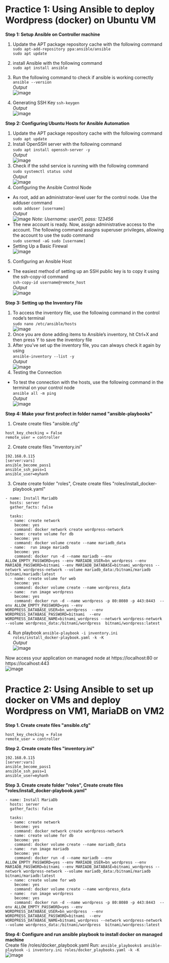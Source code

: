 
# Practice 1: Using Ansible to deploy Wordpress (docker) on Ubuntu VM  

**Step 1: Setup Ansible on Controller machine**  

1. Update the APT package repository cache with the following command  
```sudo apt-add-repository ppa:ansible/ansible```  
```sudo apt update```  
2. install Ansible with the following command  
```sudo apt install ansible```  
3. Run the following command to check if ansible is working correctly  
```ansible --version```   
*Output*  
![image](https://user-images.githubusercontent.com/46991949/117783891-29f47c80-b26d-11eb-8355-9c4abc0248fa.png)

4. Generating SSH Key
```ssh-keygen```  
*Output*  
![image](https://user-images.githubusercontent.com/46991949/117784349-adae6900-b26d-11eb-90f4-06f2dca41519.png)

**Step 2: Configuring Ubuntu Hosts for Ansible Automation**

1. Update the APT package repository cache with the following command  
```sudo apt update```  
2. Install OpenSSH server with the following command  
```sudo apt install openssh-server -y```  
*Output*  
![image](https://user-images.githubusercontent.com/46991949/117784792-1e558580-b26e-11eb-9c26-3ada9eb0b576.png)
3. Check if the sshd service is running with the following command  
```sudo systemctl status sshd```  
*Output*  
![image](https://user-images.githubusercontent.com/46991949/117784969-4e9d2400-b26e-11eb-801b-50acd10ba7ad.png)
4. Configuring the Ansible Control Node  
* As root, add an administrator-level user for the control node. Use the adduser command  
```sudo adduser [username]```  
*Output*  
![image](https://user-images.githubusercontent.com/46991949/117825259-61791e00-b299-11eb-9fe8-a7e262c4bede.png)
*Note: Username: user01, pass: 123456*  
* The new account is ready. Now, assign administrative access to the account. The following command assigns superuser privileges, allowing the account to use the sudo command  
```sudo usermod -aG sudo [username]```  
* Setting Up a Basic Firewal  
![image](https://user-images.githubusercontent.com/46991949/118068418-8c17c380-b3cc-11eb-9d31-c78a15d2119c.png)
5. Configuring an Ansible Host  
* The easiest method of setting up an SSH public key is to copy it using the ssh-copy-id command  
```ssh-copy-id username@remote_host```  
*Output*  
![image](https://user-images.githubusercontent.com/46991949/117826714-933eb480-b29a-11eb-8b58-97261d4cbb0d.png)

**Step 3: Setting up the Inventory File**  

1. To access the inventory file, use the following command in the control node’s terminal  
```sudo nano /etc/ansible/hosts```  
![image](https://user-images.githubusercontent.com/46991949/117827787-7d7dbf00-b29b-11eb-9ab6-a0e624af7114.png)
2.  Once you are done adding items to Ansible’s inventory, hit Ctrl+X and then press Y to save the inventory file  
3.  After you’ve set up the inventory file, you can always check it again by using  
```ansible-inventory --list -y```  
*Output*  
![image](https://user-images.githubusercontent.com/46991949/117828046-b0c04e00-b29b-11eb-937b-c5014439e134.png)
4. Testing the Connection  
* To test the connection with the hosts, use the following command in the terminal on your control node  
```ansible all -m ping```  
*Output*  
![image](https://user-images.githubusercontent.com/46991949/117828830-67243300-b29c-11eb-98ff-a8812de212da.png)

**Step 4: Make your first profect in folder named "ansible-playbooks"**    

1. Create create files "ansible.cfg"  
```[defaults]
host_key_checking = False
remote_user = controller
```    
2. Create create files "inventory.ini"
```[server]
192.168.0.115
[server:vars]
ansible_become_pass1
ansible_ssh_pass=1
ansible_user=myhanh
```  
3. Create create folder "roles", Create create files "roles/install_docker-playbook.yaml"
```---
- name: Install MariaDb
  hosts: server
  gather_facts: false

  tasks:
  - name: create network
    become: yes
    command: docker network create wordpress-network
  - name: create volume for db
    become: yes
    command: docker volume create --name mariadb_data
  - name:  run image mariadb
    become: yes
    command: docker run -d --name mariadb --env ALLOW_EMPTY_PASSWORD=yes --env MARIADB_USER=bn_wordpress --env MARIADB_PASSWORD=bitnami --env MARIADB_DATABASE=bitnami_wordpress --network wordpress-network --volume mariadb_data:/bitnami/mariadb bitnami/mariadb:latest
  - name: create volume for web
    become: yes
    command: docker volume create --name wordpress_data
  - name:  run image wordpress
    become: yes
    command: docker run -d --name wordpress -p 80:8080 -p 443:8443  --env ALLOW_EMPTY_PASSWORD=yes --env WORDPRESS_DATABASE_USER=bn_wordpress  --env WORDPRESS_DATABASE_PASSWORD=bitnami  --env WORDPRESS_DATABASE_NAME=bitnami_wordpress --network wordpress-network --volume wordpress_data:/bitnami/wordpress  bitnami/wordpress:latest
 ```  
 4. Run playbook ```ansible-playbook -i inventory.ini roles/install_docker-playbook.yaml -k -K```  
 *Output*  
 ![image](https://user-images.githubusercontent.com/46991949/118071722-84f3b400-b3d2-11eb-8e2d-8539a49c6f17.png)  
 
 Now access your application on managed node at https://localhost:80 or https://localhost:443  
 ![image](https://user-images.githubusercontent.com/46991949/118071862-d603a800-b3d2-11eb-87d2-dd9400630e63.png)

# Practice 2: Using Ansible to set up docker on VMs and deploy Wordpress on VM1, MariaDB on VM2

**Step 1. Create create files "ansible.cfg"**    
```[defaults]
host_key_checking = False
remote_user = controller
```    
**Step 2. Create create files "inventory.ini"**  
```[server]
192.168.0.115
[server:vars]
ansible_become_pass1
ansible_ssh_pass=1
ansible_user=myhanh
```  
**Step 3. Create create folder "roles", Create create files "roles/install_docker-playbook.yaml"**  
```---
- name: Install MariaDb
  hosts: server
  gather_facts: false

  tasks:
  - name: create network
    become: yes
    command: docker network create wordpress-network
  - name: create volume for db
    become: yes
    command: docker volume create --name mariadb_data
  - name:  run image mariadb
    become: yes
    command: docker run -d --name mariadb --env ALLOW_EMPTY_PASSWORD=yes --env MARIADB_USER=bn_wordpress --env MARIADB_PASSWORD=bitnami --env MARIADB_DATABASE=bitnami_wordpress --network wordpress-network --volume mariadb_data:/bitnami/mariadb bitnami/mariadb:latest
  - name: create volume for web
    become: yes
    command: docker volume create --name wordpress_data
  - name:  run image wordpress
    become: yes
    command: docker run -d --name wordpress -p 80:8080 -p 443:8443  --env ALLOW_EMPTY_PASSWORD=yes --env WORDPRESS_DATABASE_USER=bn_wordpress  --env WORDPRESS_DATABASE_PASSWORD=bitnami  --env WORDPRESS_DATABASE_NAME=bitnami_wordpress --network wordpress-network --volume wordpress_data:/bitnami/wordpress  bitnami/wordpress:latest
 ```  
 
 **Step 4: Configure and run ansible playbook to install docker on managed machine**  
 Create file /roles/docker_playbook.yaml
 Run: ```ansible_playbooks$ ansible-playbook -i inventory.ini roles/docker_playbooks.yaml -k -K```  
 ![image](https://user-images.githubusercontent.com/46991949/118128820-9ca85800-b425-11eb-9da2-e4f4ee7ea033.png)

 

 


